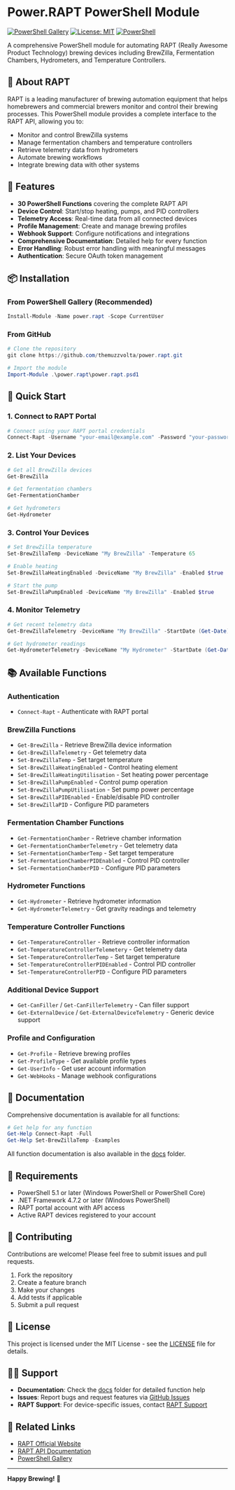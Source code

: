 # Power.RAPT PowerShell Module

[![PowerShell Gallery](https://img.shields.io/powershellgallery/v/power.rapt.svg)](https://www.powershellgallery.com/packages/power.rapt)
[![License: MIT](https://img.shields.io/badge/License-MIT-yellow.svg)](https://opensource.org/licenses/MIT)
[![PowerShell](https://img.shields.io/badge/PowerShell-5.1%2B-blue.svg)](https://github.com/PowerShell/PowerShell)

A comprehensive PowerShell module for automating RAPT (Really Awesome Product Technology) brewing devices including BrewZilla, Fermentation Chambers, Hydrometers, and Temperature Controllers.

## 🍺 About RAPT

RAPT is a leading manufacturer of brewing automation equipment that helps homebrewers and commercial brewers monitor and control their brewing processes. This PowerShell module provides a complete interface to the RAPT API, allowing you to:

- Monitor and control BrewZilla systems
- Manage fermentation chambers and temperature controllers
- Retrieve telemetry data from hydrometers
- Automate brewing workflows
- Integrate brewing data with other systems

## 🚀 Features

- **30 PowerShell Functions** covering the complete RAPT API
- **Device Control**: Start/stop heating, pumps, and PID controllers
- **Telemetry Access**: Real-time data from all connected devices
- **Profile Management**: Create and manage brewing profiles
- **Webhook Support**: Configure notifications and integrations
- **Comprehensive Documentation**: Detailed help for every function
- **Error Handling**: Robust error handling with meaningful messages
- **Authentication**: Secure OAuth token management

## 📦 Installation

### From PowerShell Gallery (Recommended)

```powershell
Install-Module -Name power.rapt -Scope CurrentUser
```

### From GitHub

```powershell
# Clone the repository
git clone https://github.com/themuzzvolta/power.rapt.git

# Import the module
Import-Module .\power.rapt\power.rapt.psd1
```

## 🏁 Quick Start

### 1. Connect to RAPT Portal

```powershell
# Connect using your RAPT portal credentials
Connect-Rapt -Username "your-email@example.com" -Password "your-password"
```

### 2. List Your Devices

```powershell
# Get all BrewZilla devices
Get-BrewZilla

# Get fermentation chambers
Get-FermentationChamber

# Get hydrometers
Get-Hydrometer
```

### 3. Control Your Devices

```powershell
# Set BrewZilla temperature
Set-BrewZillaTemp -DeviceName "My BrewZilla" -Temperature 65

# Enable heating
Set-BrewZillaHeatingEnabled -DeviceName "My BrewZilla" -Enabled $true

# Start the pump
Set-BrewZillaPumpEnabled -DeviceName "My BrewZilla" -Enabled $true
```

### 4. Monitor Telemetry

```powershell
# Get recent telemetry data
Get-BrewZillaTelemetry -DeviceName "My BrewZilla" -StartDate (Get-Date).AddHours(-1)

# Get hydrometer readings
Get-HydrometerTelemetry -DeviceName "My Hydrometer" -StartDate (Get-Date).AddDays(-1)
```

## 📚 Available Functions

### Authentication

- `Connect-Rapt` - Authenticate with RAPT portal

### BrewZilla Functions

- `Get-BrewZilla` - Retrieve BrewZilla device information
- `Get-BrewZillaTelemetry` - Get telemetry data
- `Set-BrewZillaTemp` - Set target temperature
- `Set-BrewZillaHeatingEnabled` - Control heating element
- `Set-BrewZillaHeatingUtilisation` - Set heating power percentage
- `Set-BrewZillaPumpEnabled` - Control pump operation
- `Set-BrewZillaPumpUtilisation` - Set pump power percentage
- `Set-BrewZillaPIDEnabled` - Enable/disable PID controller
- `Set-BrewZillaPID` - Configure PID parameters

### Fermentation Chamber Functions

- `Get-FermentationChamber` - Retrieve chamber information
- `Get-FermentationChamberTelemetry` - Get telemetry data
- `Set-FermentationChamberTemp` - Set target temperature
- `Set-FermentationChamberPIDEnabled` - Control PID controller
- `Set-FermentationChamberPID` - Configure PID parameters

### Hydrometer Functions

- `Get-Hydrometer` - Retrieve hydrometer information
- `Get-HydrometerTelemetry` - Get gravity readings and telemetry

### Temperature Controller Functions

- `Get-TemperatureController` - Retrieve controller information
- `Get-TemperatureControllerTelemetery` - Get telemetry data
- `Set-TemperatureControllerTemp` - Set target temperature
- `Set-TemperatureControllerPIDEnabled` - Control PID controller
- `Set-TemperatureControllerPID` - Configure PID parameters

### Additional Device Support

- `Get-CanFiller` / `Get-CanFillerTelemetry` - Can filler support
- `Get-ExternalDevice` / `Get-ExternalDeviceTelemetry` - Generic device support

### Profile and Configuration

- `Get-Profile` - Retrieve brewing profiles
- `Get-ProfileType` - Get available profile types
- `Get-UserInfo` - Get user account information
- `Get-WebHooks` - Manage webhook configurations

## 📖 Documentation

Comprehensive documentation is available for all functions:

```powershell
# Get help for any function
Get-Help Connect-Rapt -Full
Get-Help Set-BrewZillaTemp -Examples
```

All function documentation is also available in the [docs](./docs) folder.

## 🔧 Requirements

- PowerShell 5.1 or later (Windows PowerShell or PowerShell Core)
- .NET Framework 4.7.2 or later (Windows PowerShell)
- RAPT portal account with API access
- Active RAPT devices registered to your account

## 🤝 Contributing

Contributions are welcome! Please feel free to submit issues and pull requests.

1. Fork the repository
2. Create a feature branch
3. Make your changes
4. Add tests if applicable
5. Submit a pull request

## 📝 License

This project is licensed under the MIT License - see the [LICENSE](LICENSE) file for details.

## 🙋‍♂️ Support

- **Documentation**: Check the [docs](./docs) folder for detailed function help
- **Issues**: Report bugs and request features via [GitHub Issues](https://github.com/themuzzvolta/power.rapt/issues)
- **RAPT Support**: For device-specific issues, contact [RAPT Support](https://rapt.io/support)

## 🔗 Related Links

- [RAPT Official Website](https://rapt.io)
- [RAPT API Documentation](https://api.rapt.io)
- [PowerShell Gallery](https://www.powershellgallery.com/packages/power.rapt)

---

**Happy Brewing!** 🍻

